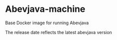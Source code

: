 # Abevjava-machine
Base Docker image for running Abevjava 

The release date reflects the latest abevjava version 